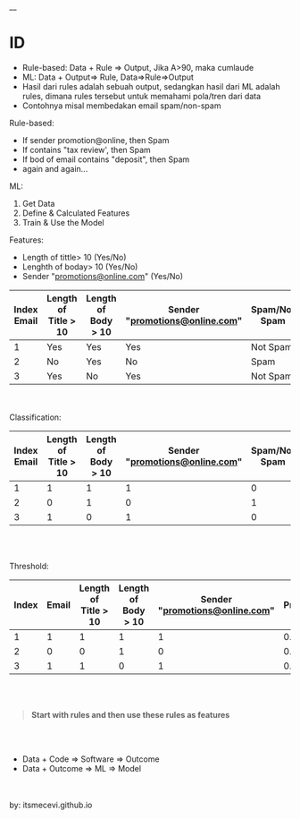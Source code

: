 __

# ID

* Rule-based: Data + Rule => Output, Jika A>90, maka cumlaude
* ML: Data + Output=> Rule, Data=>Rule=>Output
* Hasil dari rules adalah sebuah output, sedangkan hasil dari ML adalah rules, dimana rules tersebut untuk memahami pola/tren dari data
* Contohnya misal membedakan email spam/non-spam

Rule-based:
* If sender promotion@online, then Spam
* If contains "tax review', then Spam
* If bod of email contains "deposit", then Spam
* again and again...

ML:
1. Get Data
2. Define & Calculated Features
3. Train & Use the Model

Features:
* Length of tittle> 10 (Yes/No)
* Lenghth of boday> 10 (Yes/No)
* Sender "promotions@online.com" (Yes/No)

| Index Email | Length of Title > 10 | Length of Body > 10 | Sender "promotions@online.com" | Spam/Not Spam |
|-------|----------------------|---------------------|------------------------------|---------------|
|   1   |        Yes           |        Yes          |             Yes              |     Not Spam |
|   2   |        No            |        Yes          |             No               |      Spam    |
|   3   |        Yes           |        No           |             Yes              |     Not Spam |

<br>
<br>
Classification: 

| Index Email | Length of Title > 10 | Length of Body > 10 | Sender "promotions@online.com" | Spam/Not Spam |
|-------|----------------------|---------------------|------------------------------|---------------|
|   1   |        1          |        1         |             1              |     0 |
|   2   |        0          |        1         |             0               |      1    |
|   3   |        1          |        0           |             1              |     0 |

<br>
<br>

Threshold:

| Index | Email | Length of Title > 10 | Length of Body > 10 | Sender "promotions@online.com" | Probability| Spam/Not Spam  |
|-------|-------|----------------------|---------------------|------------------------------|--------------|-------------|
|   1   |   1   |          1           |          1          |              1               |      0.6     |     0   |
|   2   |   0   |          0           |          1          |              0               |      0.8      |     1    |
|   3   |   1   |          1           |          0          |              1               |      0.4       |     0    |

<br>
<br>

> **Start with rules and then use these rules as features**
<br>
<br>

* Data + Code => Software => Outcome
* Data + Outcome => ML => Model
  
<br>
<br>
by: itsmecevi.github.io




